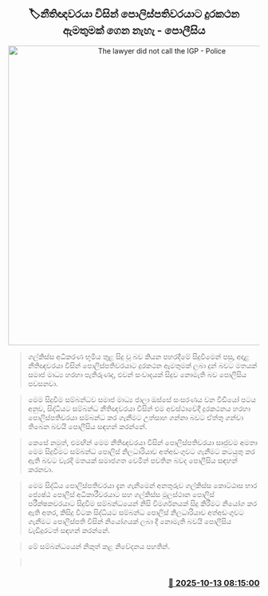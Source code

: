 <p align='center'><b><h2 align='center' title='The lawyer did not call the IGP - Police'>🏷නීතිඥවරයා විසින් පොලිස්පතිවරයාට දුරකථන ඇමතුමක් ගෙන නැහැ - පොලීසිය</h2></b></p>
<p align='center'><img src='https://helakuru.sgp1.cdn.digitaloceanspaces.com/esana/images/lib/srilanka-police[1].jpg' width='600' alt='The lawyer did not call the IGP - Police'></p>

> ගල්කිස්ස අධිකරණ භූමිය තුළ සිදු වූ බව කියන පහරදීමේ සිදුවීමෙන් පසු, අදාළ නීතිඥවරයා විසින් පොලිස්පතිවරයාට දුරකථන ඇමතුමක් ලබා දුන් බවට මතයක් සමාජ මාධ්‍ය හරහා පැතිරුණද, එවන් සංවාදයක් සිදුව නොමැති බව පොලීසිය පවසනවා.

> මෙම සිදුවීම සම්බන්ධව සමාජ මාධ්‍ය ජාලා ඔස්සේ සංසරණය වන වීඩියෝ පටය අනුව, සිද්ධියට සම්බන්ධ නීතිඥවරයා විසින් එම අවස්ථාවේදී දුරකථනය හරහා පොලිස්පතිවරයා සම්බන්ධ කර ගැනීමට උත්සාහ ගන්නා බවට ඒත්තු ගන්වා තිබෙන බවයි පොලීසිය සඳහන් කරන්නේ.

> කෙසේ නමුත්, එමඟින් මෙම නීතිඥවරයා විසින් පොලිස්පතිවරයා සෘජුවම අමතා මෙම සිදුවීමට සම්බන්ධ පොලිස් නිලධාරියාව අත්අඩංගුවට ගැනීමට කටයුතු කර ඇති බවට වැරදි මතයක් සමාජගත වෙමින් පවතින බවද පොලීසිය සඳහන් කරනවා.

> මෙම සිද්ධිය පොලිස්පතිවරයා දැන ගැනීමෙන් අනතුරුව ගල්කිස්ස කොට්ඨාස භාර ජ්‍යෙෂ්ඨ පොලිස් අධිකාරීවරයාට සහ ගල්කිස්ස මූලස්ථාන පොලිස් පරීක්ෂකවරයාට සිදුවීම සම්බන්ධයෙන් නිසි විමර්ශනයක් සිදු කිරීමට නියෝග කර ඇති අතර, කිසිදු විටක සිද්ධියට සම්බන්ධ පොලිස් නිලධාරියාව අත්අඩංගුවට ගැනීමට පොලිස්පති විසින් නියෝගයක් ලබා දී නොමැති බවයි පොලීසිය වැඩිදුරටත් සඳහන් කරන්නේ.

> මේ සම්බන්ධයෙන් නිකුත් කළ නිවේදනය පහතින්.

>  



<h3 align='right'><a href='https://www.helakuru.lk/esana/p/114420/'>📅 2025-10-13 08:15:00</a></h3>
